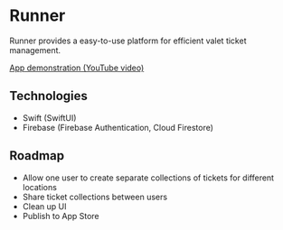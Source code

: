 # Runner

Runner provides a easy-to-use platform for efficient valet ticket management.

[App demonstration (YouTube video)](https://youtube.com/shorts/1RsJjclEmOw?feature=share)

## Technologies

* Swift (SwiftUI)
* Firebase (Firebase Authentication, Cloud Firestore)

## Roadmap

* Allow one user to create separate collections of tickets for different locations
* Share ticket collections between users
* Clean up UI
* Publish to App Store
